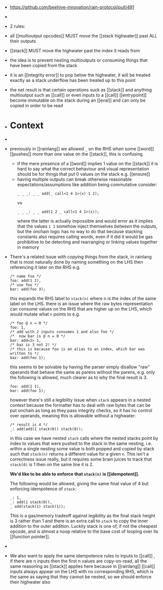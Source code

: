 - https://github.com/beehive-innovation/rain-protocol/pull/491
-
- 2 rules:
- all [[multioutput opcodes]] MUST move the [[stack highwater]] past ALL their outputs
- [[stack]] MUST move the highwater past the index it reads from
- the idea is to prevent nesting multioutputs or consuming things that have been copied from the stack
- it is an [[integrity error]] to pop below the highwater, it will be treated exactly as a stack underflow has been treated up to this point
- the net result is that certain operations suck as [[stack]] and anything multioutput such as [[call]] or even inputs to a [[call]] [[entrypoint]] become immutable on the stack during an [[eval]] and can only be copied in order to be read
- # Context
-
- previously in [[rainlang]] we allowed `_` on the RHS when some [[word]] [[pushes]] more than one value on the [[stack]], this is confusing
	- if the mere presence of a [[word]] implies 1 value on the [[stack]] it is hard to say what the correct behaviour and visual representation should be for things that put 0 values on the stack e.g. [[ensure]]
	- having multiple outputs can break otherwise reasonable expectations/assumptions like addition being commutative consider:
	  ```
	  _ _ _: _ _ add(_ call<1 4 1>(x) 1 2);
	  ```
	  vs
	  ```
	  _ _ _: _ _ add(1 2 _ call<1 4 1>(x));
	  ```
	  where the latter is actually impossible and would error as it implies that the values `1 2` somehow inject themselves _between_ the outputs, but the onchain logic has no way to do that because stacking constants also requires calling words, even if it did it would be gas prohibitive to be detecting and rearranging or linking values together in memory
- There's a related issue with copying things from the stack, in rainlang that is most naturally done by naming something on the LHS then referencing it later on the RHS e.g.
  ```
  /* name foo */
  foo: add(1 2),
  /* use foo */
  bar: add(foo 3); 
  ```
  this expands the RHS label to `stack(n)` where n is the index of the same label on the LHS.
  there is an issue where the raw bytes representation can consume values on the RHS that are higher up on the LHS, which would mutate what `n` points to e.g.
  ```
  /* foo @ n = 0 */
  foo: 1,
  /* add with 2 inputs consumes 1 and also foo */
  /*  now bar is @ n = 0 */
  bar: add<2> 1,
  /* baz is 3 not 2! */
  /* this is because foo is an alias to an index, which bar was written to */ 
  baz: add(foo 1);
  ```
  this seems to be solvable by having the parser simply disallow "raw" operands that behave the same as parens without the parens, e.g. only the following is allowed, much clearer as to why the final result is 3.
  ```
  foo: add(1 1),
  bar: add(foo 1);
  ```
  however there's still a legibility issue when `stack` appears in a nested context because the formatter has to deal with raw bytes that can be put onchain as long as they pass integrity checks, so it has no control over operands, meaning this is allowable without a highwater:
  ```
  /* result is 4 */
  _: add(add(1 stack(0)) stack(0));
  ```
  in this case we have nested `stack` calls where the nested stacks point by index to values that were pushed to the stack in the same nesting, i.e. within a single nesting some value is both popped and copied by stack such that `stack(n)` returns a different value for a given `n`. This isn't a correctness issue really, but it requires some brain juices to track that `stack(0)` is 1 then on the same line it is 2. 
  
  **We'd like to be able to enforce that `stack(n)` is [[idempotent]].**
  
  The following would be allowed, giving the same final value of 4 but enforcing idempotence of `stack`:
  ```
  _: 1,
  _: add(1 stack(0)),
  _ add(stack(1) stack(1));
  ```
  This is a gas/memory tradeoff against legibility as the final stack height is 3 rather than 1 and there is an extra call to `stack` to copy the inner addition to the outer addition. Luckily stack is one of, if not the cheapest opcode, and is almost a noop relative to the base cost of looping over its [[function pointer]].
-
- We also want to apply the same idempotence rules to inputs to [[call]] , if there are n inputs then the first n values are copy-on-read, all the same reasoning as [[stack]] applies here because in [[rainlang]] [[call]] inputs always appear on the LHS with no corresponding RHS, which is the same as saying that they cannot be nested, so we should enforce their highwater also